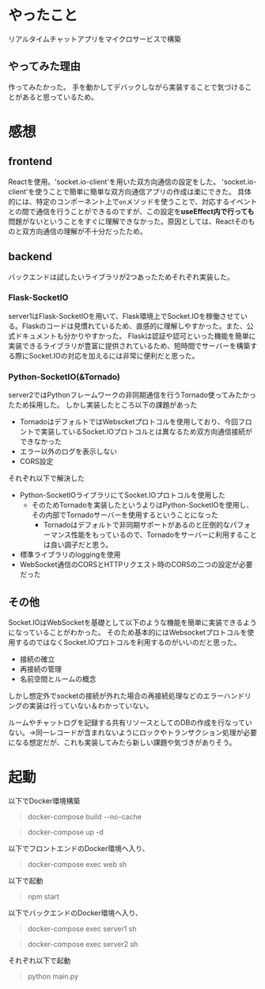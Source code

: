 # やったこと
リアルタイムチャットアプリをマイクロサービスで構築

## やってみた理由
作ってみたかった。
手を動かしてデバックしながら実装することで気づけることがあると思っているため。

# 感想

## frontend
Reactを使用。'socket.io-client'を用いた双方向通信の設定をした。
'socket.io-client'を使うことで簡単に簡単な双方向通信アプリの作成は楽にできた。
具体的には、特定のコンポーネント上で`on`メソッドを使うことで、対応するイベントとの間で通信を行うことができるのですが、この設定を**useEffect内で行っても**問題がないということをすぐに理解できなかった。原因としては、Reactそのものと双方向通信の理解が不十分だったため。

## backend
バックエンドは試したいライブラリが2つあったためそれぞれ実装した。

### Flask-SocketIO
server1はFlask-SocketIOを用いて、Flask環境上でSocket.IOを稼働させている。Flaskのコードは見慣れているため、直感的に理解しやすかった。また、公式ドキュメントも分かりやすかった。
Flaskは認証や認可といった機能を簡単に実装できるライブラリが豊富に提供されているため、短時間でサーバーを構築する際にSocket.IOの対応を加えるには非常に便利だと思った。


### Python-SocketIO(&Tornado)
server2ではPythonフレームワークの非同期通信を行うTornado使ってみたかったため採用した。
しかし実装したところ以下の課題があった

 - TornadoはデフォルトではWebscketプロトコルを使用しており、今回フロントで実装しているSocket.IOプロトコルとは異なるため双方向通信接続ができなかった
 - エラー以外のログを表示しない
 - CORS設定

それぞれ以下で解決した
 - Python-SocketIOライブラリにてSocket.IOプロトコルを使用した
   - そのためTornadoを実装したというよりはPython-SocketIOを使用し、その内部でTornadoサーバーを使用するということになった
     - Tornadoはデフォルトで非同期サポートがあるのと圧倒的なパフォーマンス性能をもっているので、Tornadoをサーバーに利用することは良い調子だと思う。
 - 標準ライブラリのloggingを使用
 - WebSocket通信のCORSとHTTPリクエスト時のCORSの二つの設定が必要だった

## その他
Socket.IOはWebSocketを基礎として以下のような機能を簡単に実装できるようになっていることがわかった。
そのため基本的にはWebsocketプロトコルを使用するのではなくSocket.IOプロトコルを利用するのがいいのだと思った。

- 接続の確立
- 再接続の管理
- 名前空間とルームの概念

しかし想定外でsocketの接続が外れた場合の再接続処理などのエラーハンドリングの実装は行っていない＆わかっていない。

ルームやチャットログを記録する共有リソースとしてのDBの作成を行なっていない。→同一レコードが含まれないようにロックやトランザクション処理が必要になる想定だが、これも実装してみたら新しい課題や気づきがありそう。

# 起動

以下でDocker環境構築
>docker-compose build --no-cache

>docker-compose up -d

以下でフロントエンドのDocker環境へ入り、
>docker-compose exec web sh

以下で起動
> npm start

以下でバックエンドのDocker環境へ入り、
>docker-compose exec server1 sh

>docker-compose exec server2 sh

それぞれ以下で起動
> python main.py
